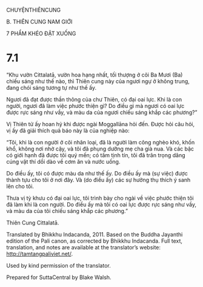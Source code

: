 CHUYỆNTHIÊNCUNG

B. THIÊN CUNG NAM GIỚI

7 PHẨM KHÉO ĐẶT XUỐNG

# 7.1

“Khu vườn Cittalatā, vườn hoa hạng nhất, tối thượng ở cõi Ba Mươi (Ba) chiếu sáng như thế nào, thì Thiên cung này của ngươi ngự ở không trung, đang chói sáng tương tự như thế ấy.

Ngươi đã đạt được thần thông của chư Thiên, có đại oai lực. Khi là con người, ngươi đã làm việc phước thiện gì? Do điều gì mà ngươi có oai lực được rực sáng như vầy, và màu da của ngươi chiếu sáng khắp các phương?”

Vị Thiên tử ấy hoan hỷ khi được ngài Moggallāna hỏi đến. Ðược hỏi câu hỏi, vị ấy đã giải thích quả báo này là của nghiệp nào:

“Tôi, khi là con người ở cõi nhân loại, đã là người làm công nghèo khó, khốn khổ, không nơi nhờ cậy, và tôi đã phụng dưỡng mẹ cha già nua. Và các bậc có giới hạnh đã được tôi quý mến; có tâm tịnh tín, tôi đã trân trọng dâng cúng vật thí dồi dào về cơm ăn và nước uống.

Do điều ấy, tôi có được màu da như thế ấy. Do điều ấy mà (sự việc) được thành tựu cho tôi ở nơi đây. Và (do điều ấy) các sự hưởng thụ thích ý sanh lên cho tôi.

Thưa vị tỳ khưu có đại oai lực, tôi trình bày cho ngài về việc phước thiện tôi đã làm khi là con người. Do điều ấy mà tôi có oai lực được rực sáng như vầy, và màu da của tôi chiếu sáng khắp các phương.”

Thiên Cung Cittalatā.

Translated by Bhikkhu Indacanda, 2011. Based on the Buddha Jayanthi edition of the Pali canon, as corrected by Bhikkhu Indacanda. Full text, translation, and notes are available at the translator’s website: http://tamtangpaliviet.net/.

Used by kind permission of the translator.

Prepared for SuttaCentral by Blake Walsh.